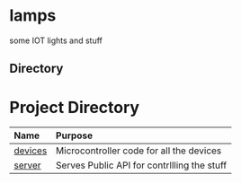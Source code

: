 # lamps
some IOT lights and stuff

## Directory
# Project Directory
| Name                                  | Purpose                                           | 
| :--                                   | :--                                               |
|[devices](electron)                    | Microcontroller code for all the devices          |
|[server](services)                     | Serves Public API for contrllling the stuff       |


